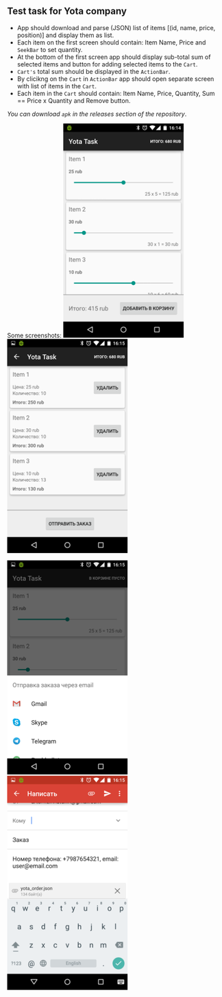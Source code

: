 ## Test task for Yota company

* App should download and parse (JSON) list of items [(id, name, price, position)] and display them as list.
* Each item on the first screen should contain: Item Name, Price and `SeekBar` to set quantity.
* At the bottom of the first screen app should display sub-total sum of selected items and button for adding selected items to the `Cart`.
* `Cart's` total sum should be displayed in the `ActionBar`.
* By clicikng on the `Cart` in `ActionBar` app should open separate screen with list of items in the `Cart`.
* Each item in the `Cart` should contain: Item Name, Price, Quantity, Sum == Price x Quantity and Remove button.

*You can download `apk` in the releases section of the repository*.

Some screenshots:
<img src="screenshots/1.png" alt="First screen" height="500px"/>&nbsp;<img src="screenshots/2.png" alt="Second screen" height="500px"/>

<img src="screenshots/3.png" alt="Sending order" height="500px"/>&nbsp;<img src="screenshots/4.png" alt="Gmail with order attached" height="500px"/>